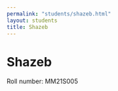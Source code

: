 ```yaml
---
permalink: "students/shazeb.html"
layout: students
title: Shazeb
---
```

# Shazeb

Roll number: MM21S005

